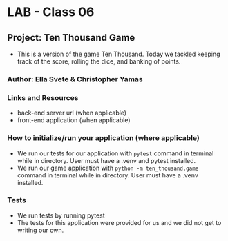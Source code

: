 # LAB - Class 06

## Project: Ten Thousand Game

- This is a version of the game Ten Thousand. Today we tackled keeping track of the score, rolling the dice, and banking of points.

### Author: Ella Svete & Christopher Yamas

### Links and Resources

- back-end server url (when applicable)
- front-end application (when applicable)

### How to initialize/run your application (where applicable)

- We run our tests for our application with `pytest` command in terminal while in directory. User must have a .venv and pytest installed.
- We run our game application with `python -m ten_thousand.game` command in terminal while in directory. User must have a .venv installed.

### Tests

- We run tests by running pytest
- The tests for this application were provided for us and we did not get to writing our own.
